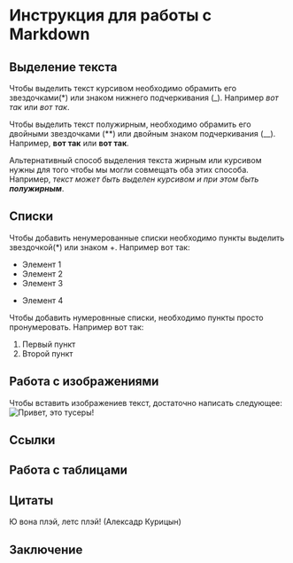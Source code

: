 # Инструкция для работы с Markdown

## Выделение текста 

Чтобы выделить текст курсивом необходимо обрамить его звездочками(*) или знаком нижнего подчеркивания (_). Например *вот так* или _вот так_.

Чтобы выделить текст полужирным, необходимо обрамить его двойными звездочками (**) или двойным знаком подчеркивания (__). Например, **вот так** или __вот так__.

Альтернативный способ выделения текста жирным или курсивом нужны для того чтобы мы могли совмещать оба этих способа. Например, _текст может быть выделен курсивом и при этом быть **полужирным**_.

## Списки

Чтобы добавить ненумерованные списки необходимо пункты выделить звездочкой(*) или знаком +. Например вот так:
* Элемент 1 
* Элемент 2
* Элемент 3
+ Элемент 4

Чтобы добавить нумеровнные списки, необходимо пункты просто пронумеровать.
Например вот так:

1. Первый пункт
2. Второй пункт

## Работа с изображениями

Чтобы вставить изображениев текст, достаточно написать следующее:
![Привет, это тусеры!](photo_2022-05-26_23-06-15.jpg)

## Ссылки

## Работа с таблицами

## Цитаты

Ю вона плэй, летс плэй! (Алексадр Курицын)

## Заключение